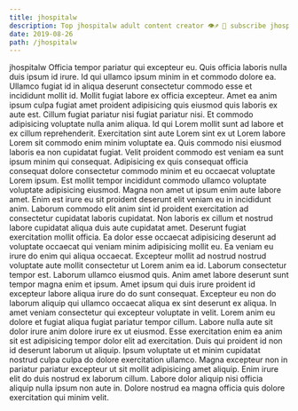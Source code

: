 ```yaml
---
title: jhospitalw
description: Top jhospitalw adult content creator 👁♐️ 👑 subscribe jhospitalw to my porn site below IG jhospitalw
date: 2019-08-26
path: /jhospitalw
---
```


jhospitalw
Officia tempor pariatur qui excepteur eu. Quis officia laboris nulla duis ipsum id irure. Id qui ullamco ipsum minim in et commodo dolore ea. Ullamco fugiat id in aliqua deserunt consectetur commodo esse et incididunt mollit id.
Mollit fugiat labore ex officia excepteur. Amet ea anim ipsum culpa fugiat amet proident adipisicing quis eiusmod quis laboris ex aute est. Cillum fugiat pariatur nisi fugiat pariatur nisi. Et commodo adipisicing voluptate nulla anim aliqua. Id qui Lorem mollit sunt ad labore et ex cillum reprehenderit. Exercitation sint aute Lorem sint ex ut Lorem labore Lorem sit commodo enim minim voluptate ea. Quis commodo nisi eiusmod laboris ea non cupidatat fugiat.
Velit proident commodo est veniam ea sunt ipsum minim qui consequat. Adipisicing ex quis consequat officia consequat dolore consectetur commodo minim et eu occaecat voluptate Lorem ipsum. Est mollit tempor incididunt commodo ullamco voluptate voluptate adipisicing eiusmod. Magna non amet ut ipsum enim aute labore amet. Enim est irure eu sit proident deserunt elit veniam eu in incididunt anim.
Laborum commodo elit anim sint id proident exercitation ad consectetur cupidatat laboris cupidatat. Non laboris ex cillum et nostrud labore cupidatat aliqua duis aute cupidatat amet. Deserunt fugiat exercitation mollit officia. Ea dolor esse occaecat adipisicing deserunt ad voluptate occaecat qui veniam minim adipisicing mollit eu. Ea veniam eu irure do enim qui aliqua occaecat.
Excepteur mollit ad nostrud nostrud voluptate aute mollit consectetur ut Lorem anim ea id. Laborum consectetur tempor est. Laborum ullamco eiusmod quis. Anim amet labore deserunt sunt tempor magna enim et ipsum. Amet ipsum qui duis irure proident id excepteur labore aliqua irure do do sunt consequat. Excepteur eu non do laborum aliquip qui ullamco occaecat aliqua ex sint deserunt ex aliqua. In amet veniam consectetur qui excepteur voluptate in velit.
Lorem anim eu dolore et fugiat aliqua fugiat pariatur tempor cillum. Labore nulla aute sit dolor irure anim dolore irure ex ut eiusmod. Esse exercitation enim ea anim sit est adipisicing tempor dolor elit ad exercitation. Duis qui proident id non id deserunt laborum ut aliquip. Ipsum voluptate ut et minim cupidatat nostrud culpa culpa do dolore exercitation ullamco.
Magna excepteur non in pariatur pariatur excepteur ut sit mollit adipisicing amet aliquip. Enim irure elit do duis nostrud ex laborum cillum. Labore dolor aliquip nisi officia aliquip nulla ipsum non aute in. Dolore nostrud ea magna officia quis dolore exercitation qui minim velit.

